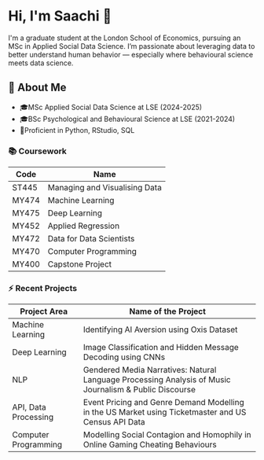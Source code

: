 # Hi, I'm Saachi 👋

I'm a graduate student at the London School of Economics, pursuing an MSc in Applied Social Data Science. I’m passionate about leveraging data to better understand human behavior — especially where behavioural science meets data science.


## 🚀 About Me

- 🎓MSc Applied Social Data Science at LSE (2024-2025)
- 🎓BSc Psychological and Behavioural Science at LSE (2021-2024)
- 👾Proficient in Python, RStudio, SQL


### 📚 Coursework

| **Code** | **Name**                                      |
|----------|-----------------------------------------------|
| ST445    | Managing and Visualising Data                 |
| MY474    | Machine Learning                              |
| MY475    | Deep Learning                                 |
| MY452    | Applied Regression                            |
| MY472    | Data for Data Scientists                      |
| MY470    | Computer Programming                          |
| MY400    | Capstone Project                              |


### ⚡ Recent Projects

| **Project Area**             | **Name of the Project**                                              |
|-----------------------------|----------------------------------------------------------------------|
| Machine Learning             | Identifying AI Aversion using Oxis Dataset                          |
| Deep Learning                |  Image Classification and Hidden Message Decoding using CNNs                     |
| NLP                          | Gendered Media Narratives: Natural Language Processing Analysis of Music Journalism & Public Discourse                        |
| API, Data Processing         | Event Pricing and Genre Demand Modelling in the US Market using Ticketmaster and US Census API Data            |
| Computer Programming         | Modelling Social Contagion and Homophily in Online Gaming Cheating Behaviours|






